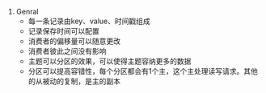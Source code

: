 1. Genral
   - 每一条记录由key、value、时间戳组成
   - 记录保存时间可以配置
   - 消费者的偏移量可以随意更改
   - 消费者彼此之间没有影响
   - 主题可以分区的效果，可以使得主题容纳更多的数据
   - 分区可以提高容错性，每个分区都会有1个主，这个主处理读写请求。其他的从被动的复制，是主的副本